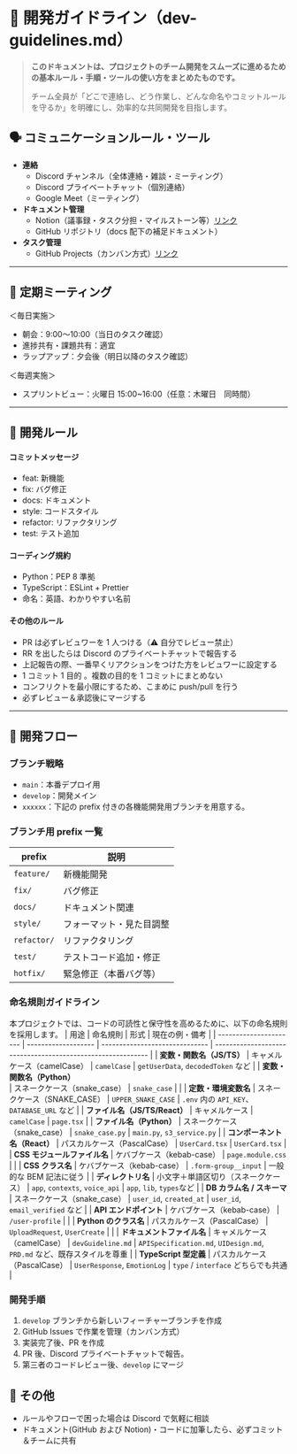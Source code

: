 # 👷 開発ガイドライン（dev-guidelines.md）

> **このドキュメントは、プロジェクトのチーム開発をスムーズに進めるための基本ルール・手順・ツールの使い方をまとめたものです。**
>
> チーム全員が「どこで連絡し、どう作業し、どんな命名やコミットルールを守るか」を明確にし、効率的な共同開発を目指します。

## 🗣️ コミュニケーションルール・ツール

- **連絡**
  - Discord チャンネル（全体連絡・雑談・ミーティング）
  - Discord プライベートチャット（個別連絡）
  - Google Meet（ミーティング）
- **ドキュメント管理**
  - Notion（議事録・タスク分担・マイルストーン等）[リンク](https://www.notion.so/ms-engineer/TeamB-23c8f7a036288041a541ce30344b295c)
  - GitHub リポジトリ（docs 配下の補足ドキュメント）
- **タスク管理**
  - GitHub Projects（カンバン方式）[リンク](https://github.com/orgs/ms-engineer-bc25-06/projects/21)

---

## 📅 定期ミーティング

＜毎日実施＞

- 朝会：9:00〜10:00（当日のタスク確認）
- 進捗共有・課題共有：適宜
- ラップアップ：夕会後（明日以降のタスク確認）

＜毎週実施＞

- スプリントビュー：火曜日 15:00~16:00（任意：木曜日　同時間）

---

## 📝 開発ルール

#### コミットメッセージ

- feat: 新機能
- fix: バグ修正
- docs: ドキュメント
- style: コードスタイル
- refactor: リファクタリング
- test: テスト追加

#### コーディング規約

<!-- TODO: これから整備 -->

- Python：PEP 8 準拠
- TypeScript：ESLint + Prettier
- 命名：英語、わかりやすい名前

#### その他のルール

- PR は必ずレビュワーを 1 人つける（⚠️ 自分でレビュー禁止）
- RR を出したらは Discord のプライベートチャットで報告する
- 上記報告の際、一番早くリアクションをつけた方をレビュワーに設定する
- 1 コミット 1 目的
  。複数の目的を 1 コミットにまとめない
- コンフリクトを最小限にするため、こまめに push/pull を行う
- 必ずレビュー＆承認後にマージする

---

## 🎯 開発フロー

### ブランチ戦略

- `main`：本番デプロイ用
- `develop`：開発メイン
- `xxxxxx`：下記の prefix 付きの各機能開発用ブランチを用意する。

### ブランチ用 prefix 一覧

| prefix      | 説明                     |
| ----------- | ------------------------ |
| `feature/`  | 新機能開発               |
| `fix/`      | バグ修正                 |
| `docs/`     | ドキュメント関連         |
| `style/`    | フォーマット・見た目調整 |
| `refactor/` | リファクタリング         |
| `test/`     | テストコード追加・修正   |
| `hotfix/`   | 緊急修正（本番バグ等）   |

### 命名規則ガイドライン

本プロジェクトでは、コードの可読性と保守性を高めるために、以下の命名規則を採用します。
| 用途 | 命名規則 | 形式 | 現在の例・備考 |
| ---------------------- | ------------------- | ------------------------------ | ----------------------------------------------------------- |
| **変数・関数名（JS/TS）** | キャメルケース（camelCase） | `camelCase` | `getUserData`, `decodedToken` など |
| **変数・関数名（Python）**<br> | スネークケース（snake_case） | `snake_case` | |
| **定数・環境変数名** | スネークケース（SNAKE_CASE） | `UPPER_SNAKE_CASE` | `.env` 内の `API_KEY`、`DATABASE_URL` など |
| **ファイル名（JS/TS/React）** | キャメルケース | `camelCase` | `page.tsx` |
| **ファイル名（Python）** | スネークケース（snake_case） | `snake_case.py` | `main.py`, `s3_service.py` |
| **コンポーネント名（React）** | パスカルケース（PascalCase） | `UserCard.tsx` | `UserCard.tsx` |
| **CSS モジュールファイル名** | ケバブケース（kebab-case） | `page.module.css` | |
| **CSS クラス名** | ケバブケース（kebab-case） | `.form-group__input` | 一般的な BEM 記法に従う |
| **ディレクトリ名** | 小文字＋単語区切り（スネークケース） | `app`, `contexts`, `voice_api` | `app`, `lib`, `types`など |
| **DB カラム名 / スキーマ** | スネークケース（snake_case） | `user_id`, `created_at` | `user_id`, `email_verified` など |
| **API エンドポイント** | ケバブケース（kebab-case） | `/user-profile` | |
| **Python のクラス名** | パスカルケース（PascalCase） | `UploadRequest`, `UserCreate` | |
| **ドキュメントファイル名** | キャメルケース（camelCase） | `devGuideline.md` | `APISpecification.md`, `UIDesign.md`, `PRD.md` など、既存スタイルを尊重 |
| **TypeScript 型定義** | パスカルケース（PascalCase） | `UserResponse`, `EmotionLog` | `type` / `interface` どちらでも共通 |

### 開発手順

<!-- TODO: GitHub IssuesやProjectを使わないのであれば該当箇所削除。 -->

1. `develop` ブランチから新しいフィーチャーブランチを作成
2. GitHub Issues で作業を管理（カンバン方式）
3. 実装完了後、PR を作成
4. PR 後、Discord プライベートチャットで報告。
5. 第三者のコードレビュー後、`develop` にマージ

## 📌 その他

- ルールやフローで困った場合は Discord で気軽に相談
- ドキュメント(GitHub および Notion)・コードに加筆したら、必ずコミット＆チームに共有
